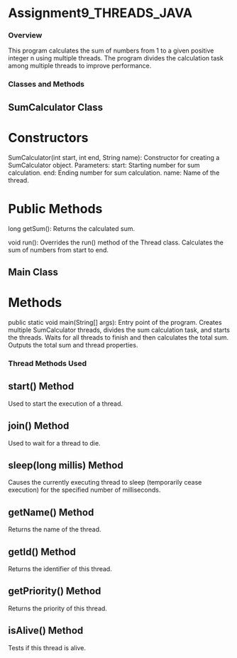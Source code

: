 # Assignment9_THREADS_JAVA

### Overview
This program calculates the sum of numbers from 1 to a given positive integer n using multiple threads. The program divides the calculation task among multiple threads to improve performance.

### Classes and Methods
## SumCalculator Class
# Constructors
SumCalculator(int start, int end, String name):
    Constructor for creating a SumCalculator object.
    Parameters:
          start: Starting number for sum calculation.
          end: Ending number for sum calculation.
          name: Name of the thread.

# Public Methods
long getSum():
   Returns the calculated sum.

void run():
  Overrides the run() method of the Thread class.
  Calculates the sum of numbers from start to end.


## Main Class
# Methods
public static void main(String[] args):
     Entry point of the program.
     Creates multiple SumCalculator threads, divides the sum calculation task, and starts the threads.
     Waits for all threads to finish and then calculates the total sum.
     Outputs the total sum and thread properties.


### Thread Methods Used
## start() Method
  Used to start the execution of a thread.

## join() Method
   Used to wait for a thread to die.

## sleep(long millis) Method
  Causes the currently executing thread to sleep (temporarily cease execution) for the specified number of milliseconds.

## getName() Method
   Returns the name of the thread.

## getId() Method
   Returns the identifier of this thread.

## getPriority() Method
   Returns the priority of this thread.

## isAlive() Method
   Tests if this thread is alive.
